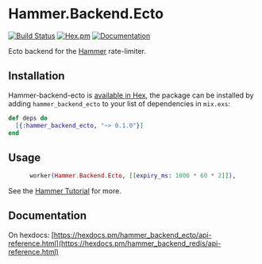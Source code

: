 # Hammer.Backend.Ecto

[![Build Status](https://github.com/ExHammer/hammer-backend-ecto/actions/workflows/ci.yml/badge.svg)](https://github.com/ExHammer/hammer-backend-ecto/actions/workflows/ci.yml) [![Hex.pm](https://img.shields.io/hexpm/v/hammer_backend_ecto.svg)](https://hex.pm/packages/hammer_backend_ecto) [![Documentation](https://img.shields.io/badge/documentation-gray)](https://hexdocs.pm/hammer_backend_ecto)

Ecto backend for the [Hammer](https://github.com/ExHammer/hammer) rate-limiter.

## Installation

Hammer-backend-ecto
is [available in Hex](https://hex.pm/packages/hammer_backend_ecto), the package
can be installed by adding `hammer_backend_ecto` to your list of dependencies in `mix.exs`:

```elixir
def deps do
  [{:hammer_backend_ecto, "~> 0.1.0"}]
end
```

## Usage

```elixir
      worker(Hammer.Backend.Ecto, [[expiry_ms: 1000 * 60 * 2]]),
```

See the [Hammer Tutorial](https://hexdocs.pm/hammer/tutorial.html#content) for more.

## Documentation

On hexdocs: [https://hexdocs.pm/hammer_backend_ecto/api-reference.html](https://hexdocs.pm/hammer_backend_redis/api-reference.html)
